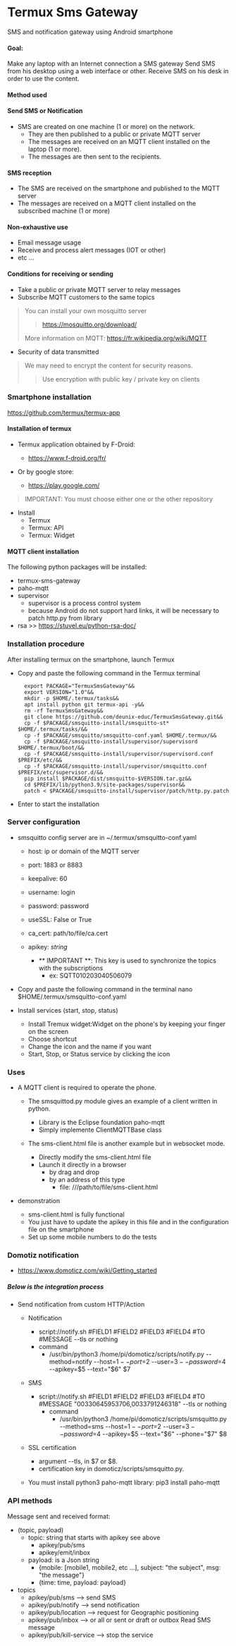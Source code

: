 # Termux Sms Gateway
SMS and notification gateway using Android smartphone

#### Goal:

Make any laptop with an Internet connection a SMS gateway
Send SMS from his desktop using a web interface or other.
Receive SMS on his desk in order to use the content.

#### Method used

#### Send SMS or Notification

- SMS are created on one machine (1 or more) on the network.
    - They are then published to a public or private MQTT server
    - The messages are received on an MQTT client installed on the laptop (1 or more).
    - The messages are then sent to the recipients.

#### SMS reception

- The SMS are received on the smartphone and published to the MQTT server
- The messages are received on a MQTT client installed on the subscribed machine (1 or more)

#### Non-exhaustive use

- Email message usage
- Receive and process alert messages (IOT or other)
- etc ...

#### Conditions for receiving or sending
- Take a public or private MQTT server to relay messages
- Subscribe MQTT customers to the same topics

> You can install your own mosquitto server
>> https://mosquitto.org/download/
>
> More information on MQTT: https://fr.wikipedia.org/wiki/MQTT

- Security of data transmitted
> We may need to encrypt the content for security reasons.
>> Use encryption with public key / private key on clients

### Smartphone installation

https://github.com/termux/termux-app

#### Installation of termux
- Termux application obtained by F-Droid:
    - https://www.f-droid.org/fr/

- Or by google store:
    - https://play.google.com/

> IMPORTANT: You must choose either one or the other repository

- Install
    - Termux
    - Termux: API
    - Termux: Widget

#### MQTT client installation

The following python packages will be installed:

- termux-sms-gateway
- paho-mqtt
- supervisor
	- supervisor is a process control system
	- because Android do not support hard links, it will be necessary to patch  http.py from library
- rsa >> https://stuvel.eu/python-rsa-doc/

### Installation procedure

After installing termux on the smartphone, launch Termux

- Copy and paste the following command in the Termux terminal

        export PACKAGE="TermuxSmsGateway"&&
		export VERSION="1.0"&&
		mkdir -p $HOME/.termux/tasks&&
        apt install python git termux-api -y&&
		rm -rf TermuxSmsGateway&&
        git clone https://github.com/deunix-educ/TermuxSmsGateway.git&&
        cp -f $PACKAGE/smsquitto-install/smsquitto-st* $HOME/.termux/tasks/&&
		cp -f $PACKAGE/smsquitto/smsquitto-conf.yaml $HOME/.termux/&&
		cp -f $PACKAGE/smsquitto-install/supervisor/supervisord $HOME/.termux/boot/&&
		cp -f $PACKAGE/smsquitto-install/supervisor/supervisord.conf $PREFIX/etc/&&
		cp -f $PACKAGE/smsquitto-install/supervisor/smsquitto.conf $PREFIX/etc/supervisor.d/&&
        pip install $PACKAGE/dist/smsquitto-$VERSION.tar.gz&&
		cd $PREFIX/lib/python3.9/site-packages/supervisor&&
		patch < $PACKAGE/smsquitto-install/supervisor/patch/http.py.patch

- Enter to start the installation

### Server configuration

- smsquitto config server are in ~/.termux/smsquitto-conf.yaml
    - host: ip or domain of the MQTT server
    - port: 1883 or 8883
    - keepalive: 60
    - username: login
    - password: password
    - useSSL: False or True
    - ca_cert: path/to/file/ca.cert
    - apikey: *string*

        - ** IMPORTANT **: This key is used to synchronize the topics with the subscriptions
            - ex: SQTT010203040506079

- Copy and paste the following command in the terminal
        nano $HOME/.termux/smsquitto-conf.yaml

- Install services (start, stop, status)
     - Install Tremux widget:Widget on the phone's by keeping your finger on the screen
     - Choose shortcut
     - Change the icon and the name if you want
     - Start, Stop, or Status service by clicking the icon

### Uses

- A MQTT client is required to operate the phone.
    - The smsquittod.py module gives an example of a client written in python.
        - Library is the Eclipse foundation paho-mqtt
        - Simply implemente ClientMQTTBase class

    - The sms-client.html file is another example but in websocket mode.
        - Directly modify the sms-client.html file
        - Launch it directly in a browser
            - by drag and drop
            - by an address of this type
                - file: ///path/to/file/sms-client.html

- demonstration

     - sms-client.html is fully functional
     - You just have to update the apikey in this file and in the configuration file on the smartphone
     - Set up some mobile numbers to do the tests

### Domotiz notification

- https://www.domoticz.com/wiki/Getting_started

##### Below is the integration process

- Send notification from custom HTTP/Action

    - Notification
        - script://notify.sh #FIELD1 #FIELD2 #FIELD3 #FIELD4 #TO #MESSAGE --tls or nothing
		- command
			- /usr/bin/python3 /home/pi/domoticz/scripts/notify.py --method=notify --host=$1 --port=$2 --user=$3 --password=$4 --apikey=$5 --text="$6" $7

    - SMS
        - script://notify.sh #FIELD1 #FIELD2 #FIELD3 #FIELD4 #TO #MESSAGE "00330645953706,0033791246318" --tls or nothing
			- command
            	- /usr/bin/python3 /home/pi/domoticz/scripts/smsquitto.py --method=sms --host=$1 --port=$2 --user=$3 --password=$4 --apikey=$5 --text="$6" --phone="$7" $8

    - SSL certification
        - argument --tls, in $7 or $8.
        - certification key in domoticz/scripts/smsquitto.py.

    - You must install python3 paho-mqtt library: pip3 install paho-mqtt

### API methods

Message sent and received format:

- (topic, payload)
    - topic: string that starts with apikey see above
        - apikey/pub/sms
        - apikey/emit/inbox
    - payload: is a Json string
        - {mobile: [mobile1, mobile2, etc ...], subject: "the subject", msg: "the message"}
        - {time: time, payload: payload}
- topics
    - apikey/pub/sms --> send SMS
    - apikey/pub/notify --> send notification
    - apikey/pub/location --> request for Geographic positioning
    - apikey/pub/inbox --> or all or sent or draft or outbox Read SMS message
    - apikey/pub/kill-service --> stop the service
